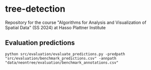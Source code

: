 # tree-detection
Repository for the course "Algorithms for Analysis and Visualization of Spatial Data" (SS 2024) at Hasso Plattner Institute

## Evaluation predictions

```
python src/evaluation/evaluate_predictions.py -predpath "src/evaluation/benchmark_predictions.csv" -annpath "data/neontree/evaluation/benchmark_annotations.csv"
```
